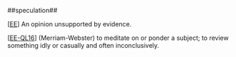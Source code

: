 ##speculation##

\[[EE](SOURCES.md#EE)\]  An opinion unsupported by evidence.

\[[EE-QL16](SOURCES.md#EE-QL16)\]  (Merriam-Webster) to meditate on or ponder a subject; to review something idly or casually and often inconclusively.

